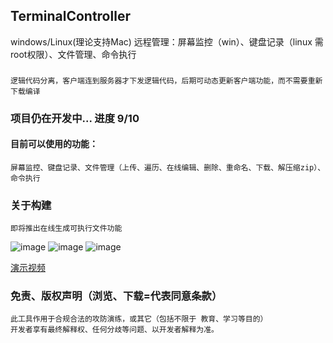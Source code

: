## TerminalController
windows/Linux(理论支持Mac) 远程管理：屏幕监控（win）、键盘记录（linux 需root权限）、文件管理、命令执行
### 
    逻辑代码分离，客户端连到服务器才下发逻辑代码，后期可动态更新客户端功能，而不需要重新下载编译
### 项目仍在开发中... 进度 9/10
#### 目前可以使用的功能：
    屏幕监控、键盘记录、文件管理（上传、遍历、在线编辑、删除、重命名、下载、解压缩zip）、命令执行

### 关于构建
    即将推出在线生成可执行文件功能

![image](https://github.com/mycve/WinController/blob/main/1.png)
![image](https://github.com/mycve/WinController/blob/main/2.png)
![image](https://github.com/mycve/WinController/blob/main/3.png)


[演示视频](https://github.com/mycve/WinController/blob/main/demo.mp4?raw=true)

### 免责、版权声明（浏览、下载=代表同意条款）
    此工具作用于合规合法的攻防演练，或其它（包括不限于 教育、学习等目的）
    开发者享有最终解释权、任何分歧等问题、以开发者解释为准。
